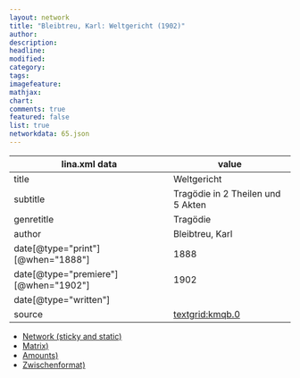```yaml
---
layout: network
title: "Bleibtreu, Karl: Weltgericht (1902)"
author:
description:
headline:
modified:
category:
tags:
imagefeature: 
mathjax: 
chart: 
comments: true
featured: false
list: true
networkdata: 65.json
---
```

lina.xml data  | value
------------- | -------------
title|Weltgericht
subtitle|Tragödie in 2 Theilen und 5 Akten
genretitle|Tragödie
author|Bleibtreu, Karl
date[@type="print"][@when="1888"]|1888
date[@type="premiere"][@when="1902"]|1902
date[@type="written"]|
source|[textgrid:kmqb.0](https://textgridlab.org/1.0/tgcrud-public/rest/textgrid:kmqb.0/data)



* [Network (sticky and static)](/linas/network65)
* [Matrix)](/linas/matrix65)
* [Amounts)](/linas/amount65)
* [Zwischenformat)](/linas/lina65 )
